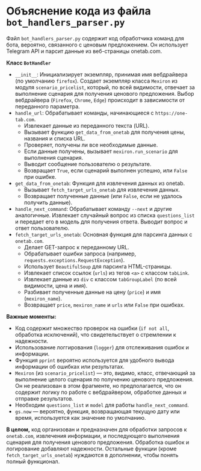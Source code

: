 # Объяснение кода из файла `bot_handlers_parser.py`

Файл `bot_handlers_parser.py` содержит код обработчика команд для бота, вероятно, связанного с ценовым предложением.  Он использует Telegram API и парсит данные из веб-страницы onetab.com.

**Класс `BotHandler`**

* `__init__`: Инициализирует экземпляр, принимая имя вебдрайвера (по умолчанию `firefox`). Создает экземпляр класса `Mexiron` из модуля `scenario_pricelist`, который, по всей видимости, отвечает за выполнение сценария для получения ценового предложения.  Выбор вебдрайвера (`Firefox`, `Chrome`, `Edge`) происходит в зависимости от переданного параметра.
* `handle_url`: Обрабатывает команды, начинающиеся с `https://one-tab.com`.
    * Извлекает данные из переданного текста (URL).
    * Вызывает функцию `get_data_from_onetab` для получения цены, названия и списка URL.
    * Проверяет, получены ли все необходимые данные.
    * Если данные получены, вызывает `mexiron.run_scenario` для выполнения сценария.
    * Выводит сообщение пользователю о результате.
    * Возвращает `True`, если сценарий выполнен успешно, или `False` при ошибке.
* `get_data_from_onetab`: Функция для извлечения данных из onetab.
    * Вызывает `fetch_target_urls_onetab` для извлечения данных.
    * Возвращает полученные данные (или `False`, если не удалось получить данные).
* `handle_next_command`: Обрабатывает команду `--next` и другие аналогичные.  Извлекает случайный вопрос из списка `questions_list` и передает его в модель для получения ответа. Выводит вопрос и ответ пользователю.
* `fetch_target_urls_onetab`: Основная функция для парсинга данных с `onetab.com`.
    * Делает GET-запрос к переданному URL.
    * Обрабатывает ошибки запроса (например, `requests.exceptions.RequestException`).
    * Использует `BeautifulSoup` для парсинга HTML-страницы.
    * Извлекает список ссылок (`urls`) из тегов `<a>` с классом `tabLink`.
    * Извлекает данные из `div` с классом `tabGroupLabel` (по всей видимости, цена и имя).
    * Разбивает полученные данные на цену (`price`) и имя (`mexiron_name`).
    * Возвращает `price`, `mexiron_name` и `urls` или `False` при ошибках.

**Важные моменты:**

* Код содержит множество проверок на ошибки (`if not all`, обработка исключений), что свидетельствует о стремлении к надежности.
* Использование логгирования (`logger`) для отслеживания ошибок и информации.
* Функция `pprint` вероятно используется для удобного вывода информации об ошибках или результатах.
*  `Mexiron` (из `scenario_pricelist`) — это, видимо, класс, отвечающий за выполнение целого сценария по получению ценового предложения. Он не реализован в этом фрагменте, но предполагается, что он содержит логику по работе с вебдрайвером, обработке данных и отправке результатов.
* Необходим `questions_list` и `model` для работы `handle_next_command`.
* `gs.now` — вероятно, функция, возвращающая текущую дату или время, используется как значение по умолчанию.


**В целом,** код организован и предназначен для обработки запросов к `onetab.com`, извлечения информации, и последующего выполнения сценария для получения ценового предложения.  Обработка ошибок и логирование добавляют надежности.  Остальные функции (кроме `fetch_target_urls_onetab`) нуждаются в дополнении, чтобы понять полный функционал.
